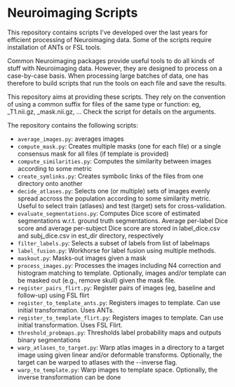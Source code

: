 # Neuroimaging Scripts
This repository contains scripts I've developed over the last years for efficient processing of Neuroimaging data.
Some of the scripts require installation of ANTs or FSL tools.

Common Neuroimaging packages provide useful tools to do all kinds of stuff with Neuroimaging data.
However, they are designed to process on a case-by-case basis.
When processing large batches of data, one has therefore to build scripts that run the tools on each file and save the results.

This repository aims at providing these scripts.
They rely on the convention of using a common suffix for files of the same type or function: eg, \_T1.nii.gz, \_mask.nii.gz, ...
Check the script for details on the arguments.

The repository contains the following scripts:
* `average_images.py`: averages images
* `compute_mask.py`: Creates multiple masks (one for each file) or a single consensus mask for all files (if template is provided) 
* `compute_similarities.py`: Computes the similarity between images according to some metric 
* `create_symlinks.py`: Creates symbolic links of the files from one directory onto another 
* `decide_atlases.py`: Selects one (or multiple) sets of images evenly spread accross the population according to some similarity metric. Useful to select train (atlases) and test (target) sets for cross-validation. 
* `evaluate_segmentations.py`: Computes Dice score of estimated segmentations w.r.t. ground truth segmentations. Average per-label Dice score and average per-subject Dice score are stored in label\_dice.csv and subj\_dice.csv in est\_dir directory, respectively 
* `filter_labels.py`: Selects a subset of labels from list of labelmaps 
* `label_fusion.py`: Workhorse for label fusion using multiple methods. 
* `maskout.py`: Masks-out images given a mask 
* `process_images.py`: Processes the images including N4 correction and histogram matching to template. Optionally, images and/or template can be masked out (e.g., remove skull) given the mask file. 
* `register_pairs_flirt.py`: Register pairs of images (eg, baseline and follow-up) using FSL flirt 
* `register_to_template_ants.py`: Registers images to template. Can use initial transformation. Uses ANTs.
* `register_to_template_flirt.py`: Registers images to template. Can use initial transformation. Uses FSL Flirt.
* `threshold_probmaps.py`: Thresholds label probability maps and outputs binary segmentations 
* `warp_atlases_to_target.py`: Warp atlas images in a directory to a target image using given linear and/or deformable transforms. Optionally, the target can be warped to atlases with the --inverse flag. 
* `warp_to_template.py`: Warp images to template space. Optionally, the inverse transformation can be done 
